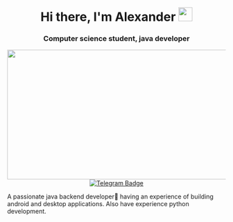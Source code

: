<h1 align="center">Hi there, I'm <a target="_blank">Alexander</a>
<img src="https://github.com/blackcater/blackcater/raw/main/images/Hi.gif" height="32"/></h1>
<h3 align="center">Computer science student, java developer</h3>
<div align="center">
  <img src="https://media.giphy.com/media/ZVik7pBtu9dNS/giphy.gif" width="600" height="300"/>
</div>
<div align="center">
  <a href="https://t.me/EveryLuvSugar">
    <img src="https://img.shields.io/badge/Telegram-blue?style=for-the-badge&logo=Telegram&logoColor=white" alt="Telegram Badge"/>
  </a>
</div>

A passionate java backend developer🚀 having an experience of building android and desktop applications. Also have experience python development.
